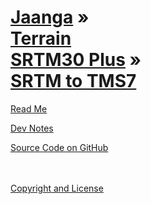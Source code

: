 [Jaanga](../../index.html ) &raquo;<br>[Terrain<br>SRTM30 Plus]( ../index.html ) &raquo;<br>[SRTM to TMS7]( ./index.html )
===

<p id=rm >
	<a href=JavaScript:displayPage("#readme.md#rm"); >Read Me</a>
</p>

<p id=dn >
	<a href=JavaScript:displayPage("#dev-notes.md#dn"); >Dev Notes</a>
</p>

<i class="fa fa-external-link"></i> [Source Code on GitHub]( https://github.com/jaanga/terrain-srtm30-plus/tree/gh-pages/srtm-to-tms7/ )  
<br>
<br>

<i class="fa fa-external-link"></i> [Copyright and License]( https://github.com/jaanga/jaanga.github.io/blob/master/jaanga-copyright-and-mit-license.md )